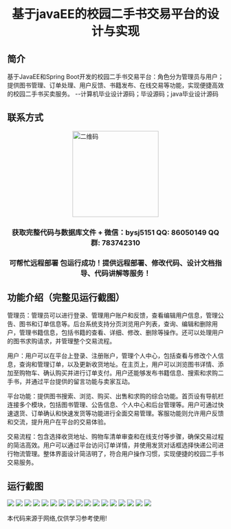 <p><h1 align="center">基于javaEE的校园二手书交易平台的设计与实现</h1></p>

## 简介
基于JavaEE和Spring Boot开发的校园二手书交易平台：角色分为管理员与用户；提供图书管理、订单处理、用户反馈、书籍发布、在线交易等功能，实现便捷高效的校园二手书买卖服务。    --计算机毕业设计源码；毕设源码；java毕业设计源码


## 联系方式
<img src="https://bs-1329754181.cos.ap-shanghai.myqcloud.com/wx.jpg" alt="二维码" style="display: block; margin: 0 auto;" width="200px">
<p><h3 align="center">获取完整代码与数据库文件 + 微信：bysj5151 QQ: 86050149 QQ群: 783742310</h3></p>
<p><h3 align="center">可帮忙远程部署 包运行成功！提供远程部署、修改代码、设计文档指导、代码讲解等服务！</h3></p>

## 功能介绍（完整见运行截图）
管理员：管理员可以进行登录、管理用户账户和反馈，查看编辑用户信息，管理公告、图书和订单信息等。后台系统支持分页浏览用户列表，查询、编辑和删除用户，管理书籍信息，包括书籍的查看、详细、修改、删除等操作。还可以处理用户的图书求购请求，并管理整个交易流程。

用户：用户可以在平台上登录、注册账户，管理个人中心，包括查看与修改个人信息，查询和管理订单，以及更新收货地址。在主页上，用户可以浏览图书详情、添加至购物车、确认购买并进行订单支付。用户还能够发布书籍信息、搜索和求购二手书，并通过平台提供的留言功能与卖家互动。

平台功能：提供图书搜索、浏览、购买、出售和求购的综合功能。首页设有导航栏连接多个模块，包括图书管理、公告信息、个人中心和后台管理等。用户可通过快速退货、订单确认和快速发货等功能进行全面交易管理。客服功能则允许用户反馈和交流，提升用户在平台的交易体验。

交易流程：包含选择收货地址、购物车清单审查和在线支付等步骤，确保交易过程的简洁高效。用户可以通过平台访问订单详情，并使用发货对话框选择快递公司进行物流管理。整体界面设计简洁明了，符合用户操作习惯，实现便捷的校园二手书交易服务。


## 运行截图
![](https://bs-1329754181.cos.ap-shanghai.myqcloud.com/spring/CampusSecondHandBookTradingPlatformDesignAndImplementation/img/001.jpg)
![](https://bs-1329754181.cos.ap-shanghai.myqcloud.com/spring/CampusSecondHandBookTradingPlatformDesignAndImplementation/img/002.jpg)
![](https://bs-1329754181.cos.ap-shanghai.myqcloud.com/spring/CampusSecondHandBookTradingPlatformDesignAndImplementation/img/003.jpg)
![](https://bs-1329754181.cos.ap-shanghai.myqcloud.com/spring/CampusSecondHandBookTradingPlatformDesignAndImplementation/img/004.jpg)
![](https://bs-1329754181.cos.ap-shanghai.myqcloud.com/spring/CampusSecondHandBookTradingPlatformDesignAndImplementation/img/005.jpg)
![](https://bs-1329754181.cos.ap-shanghai.myqcloud.com/spring/CampusSecondHandBookTradingPlatformDesignAndImplementation/img/006.jpg)
![](https://bs-1329754181.cos.ap-shanghai.myqcloud.com/spring/CampusSecondHandBookTradingPlatformDesignAndImplementation/img/007.jpg)
![](https://bs-1329754181.cos.ap-shanghai.myqcloud.com/spring/CampusSecondHandBookTradingPlatformDesignAndImplementation/img/008.jpg)
![](https://bs-1329754181.cos.ap-shanghai.myqcloud.com/spring/CampusSecondHandBookTradingPlatformDesignAndImplementation/img/009.jpg)
![](https://bs-1329754181.cos.ap-shanghai.myqcloud.com/spring/CampusSecondHandBookTradingPlatformDesignAndImplementation/img/010.jpg)
![](https://bs-1329754181.cos.ap-shanghai.myqcloud.com/spring/CampusSecondHandBookTradingPlatformDesignAndImplementation/img/011.jpg)
![](https://bs-1329754181.cos.ap-shanghai.myqcloud.com/spring/CampusSecondHandBookTradingPlatformDesignAndImplementation/img/012.jpg)
![](https://bs-1329754181.cos.ap-shanghai.myqcloud.com/spring/CampusSecondHandBookTradingPlatformDesignAndImplementation/img/013.jpg)
![](https://bs-1329754181.cos.ap-shanghai.myqcloud.com/spring/CampusSecondHandBookTradingPlatformDesignAndImplementation/img/014.jpg)
![](https://bs-1329754181.cos.ap-shanghai.myqcloud.com/spring/CampusSecondHandBookTradingPlatformDesignAndImplementation/img/015.jpg)
![](https://bs-1329754181.cos.ap-shanghai.myqcloud.com/spring/CampusSecondHandBookTradingPlatformDesignAndImplementation/img/016.jpg)
![](https://bs-1329754181.cos.ap-shanghai.myqcloud.com/spring/CampusSecondHandBookTradingPlatformDesignAndImplementation/img/017.jpg)

<p>本代码来源于网络,仅供学习参考使用!</p>
